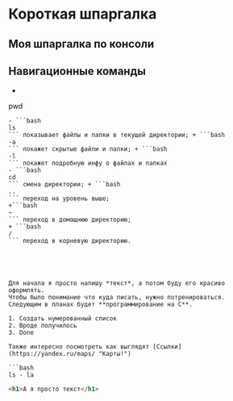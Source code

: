 # Короткая шпаргалка

Моя шпаргалка по консоли 
---  
## Навигационные команды
- ```bash
pwd
``` показывает текущее местонахождение
- ```bash
ls 
``` показывает файлы и папки в текущей директории; + ```bash
-a
``` покажет скрытые файли и папки; + ```bash
-l
``` покажет подробную инфу о файлах и папках
- ```bash
cd
``` смена директории; + ```bash
..
``` переход на уровень выше;
+```bash
~
``` переход в домащнюю директорию;
+ ```bash
/
``` переход в корневую директорию.





Для начала я просто напишу *текст*, а потом буду его красиво оформлять.  
Чтобы было понимание что куда писать, нужно потренироваться.  
Следующим в планах будет **программирование на С**.

1. Создать нумерованный список  
2. Вроде получилось  
3. Done  

Также интересно посмотреть как выглядят [Ссылки](https://yandex.ru/maps/ "Карты!")

```bash
ls - la
```
```html
<h1>А я просто текст</h1>
``` 